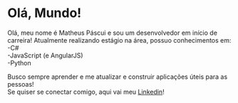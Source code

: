 # Olá, Mundo!

Olá, meu nome é Matheus Páscui e sou um desenvolvedor em início de carreira!
Atualmente realizando estágio na área, possuo conhecimentos em:
-C# <br>
-JavaScript (e AngularJS) <br>
-Python <br>

Busco sempre aprender e me atualizar e construir aplicações úteis para as pessoas!
<br>
Se quiser se conectar comigo, aqui vai meu [Linkedin](https://www.linkedin.com/in/matheus-ziantoni-pascui/)!

